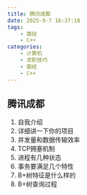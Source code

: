 ```yaml
---
title: 腾讯成都
date: 2025-9-7 16:37:18
tags: 
    - 面经
    - C++
categories: 
    - 计算机
    - 求职技巧
    - 面经
    - C++
---
```


## 腾讯成都

1.  自我介绍
2.  详细讲一下你的项目
3.  并发量和数据传输效率
4.  TCP拥塞机制
5.  进程有几种状态
6.  事务要满足几个特性
7.  B+树特征是什么样的
8.  B+树查询过程